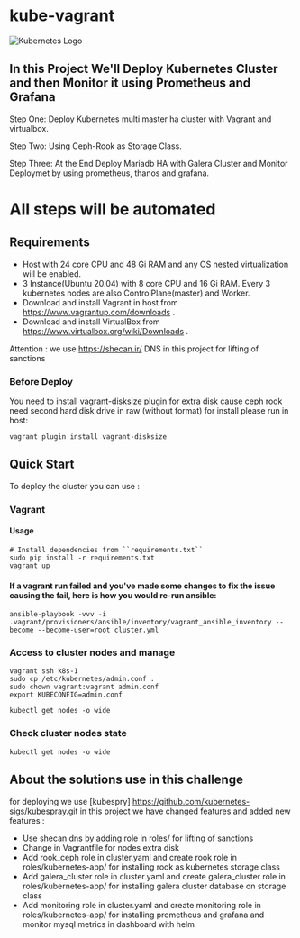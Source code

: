 # kube-vagrant
![Kubernetes Logo](https://raw.githubusercontent.com/kubernetes-sigs/kubespray/master/docs/img/kubernetes-logo.png)

## In this Project We'll Deploy Kubernetes Cluster and then Monitor it using Prometheus and Grafana

Step One: Deploy Kubernetes multi master ha cluster with Vagrant and virtualbox.

Step Two: Using Ceph-Rook as Storage Class.

Step Three: At the End Deploy Mariadb HA with Galera Cluster and Monitor Deploymet by using prometheus, thanos and grafana.

# All steps will be automated

## Requirements

- Host with 24 core CPU and 48 Gi RAM and any OS nested virtualization will be enabled.
- 3 Instance(Ubuntu 20.04) with 8 core CPU and 16 Gi RAM. Every 3 kubernetes nodes are also ControlPlane(master) and Worker.
- Download and install Vagrant in host from <https://www.vagrantup.com/downloads> .
- Download and install VirtualBox from <https://www.virtualbox.org/wiki/Downloads> .

Attention : we use <https://shecan.ir/> DNS in this project for lifting of sanctions

### Before Deploy 
You need to install vagrant-disksize plugin for extra disk cause ceph rook need second hard disk drive in raw (without format)
for install please run in host:
```ShellSession
vagrant plugin install vagrant-disksize
````
## Quick Start

To deploy the cluster you can use :

### Vagrant

#### Usage

```ShellSession
# Install dependencies from ``requirements.txt``
sudo pip install -r requirements.txt
vagrant up
```

#### If a vagrant run failed and you've made some changes to fix the issue causing the fail, here is how you would re-run ansible:

```ShellSession
ansible-playbook -vvv -i .vagrant/provisioners/ansible/inventory/vagrant_ansible_inventory --become --become-user=root cluster.yml
```


### Access to cluster nodes and manage

```ShellSession
vagrant ssh k8s-1
sudo cp /etc/kubernetes/admin.conf .
sudo chown vagrant:vagrant admin.conf
export KUBECONFIG=admin.conf

kubectl get nodes -o wide
```

### Check cluster nodes state

```ShellSession
kubectl get nodes -o wide
```


## About the solutions use in this challenge

for deploying we use [kubespry] <https://github.com/kubernetes-sigs/kubespray.git>
in this project we have changed features and added new features :
* Use shecan dns by adding role in roles/ for lifting of sanctions
* Change in Vagrantfile for nodes extra disk
* Add rook_ceph role in cluster.yaml and create rook role in roles/kubernetes-app/ for installing rook as kubernetes storage class
* Add galera_cluster role in cluster.yaml and create galera_cluster role in roles/kubernetes-app/ for installing galera cluster database on storage class
* Add monitoring role in cluster.yaml and create monitoring role in roles/kubernetes-app/ for installing prometheus and grafana and monitor mysql metrics in dashboard with helm
